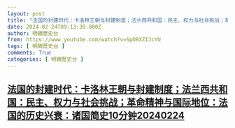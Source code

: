 ```yaml
---
layout: post
title: "法国的封建时代：卡洛林王朝与封建制度；法兰西共和国：民主、权力与社会挑战；革命精神与国际地位：法国的历史兴衰：诸国简史10分钟20240224"
date: 2024-02-24T09:13:39.000Z
author: 明鏡歷史台
from: https://www.youtube.com/watch?v=SpO8XZIJcYU
tags: [ 明鏡歷史台 ]
comments: True
categories: [ 明鏡歷史台 ]
---
```

<!--1708766019000-->
[法国的封建时代：卡洛林王朝与封建制度；法兰西共和国：民主、权力与社会挑战；革命精神与国际地位：法国的历史兴衰：诸国简史10分钟20240224](https://www.youtube.com/watch?v=SpO8XZIJcYU)
------

<div>

</div>
